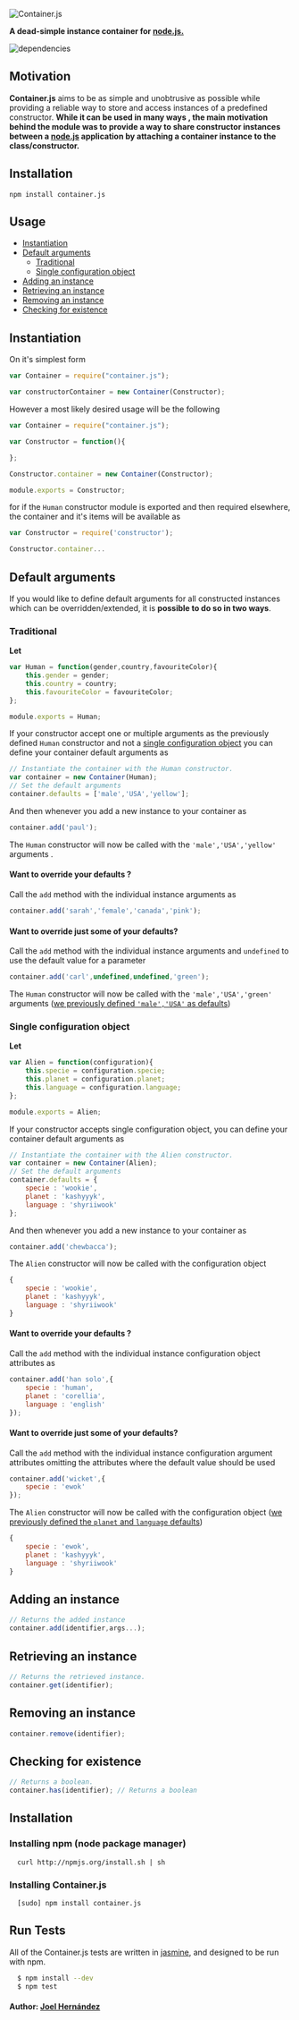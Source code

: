 ![Container.js](http://i.imgur.com/PD9tfYl.png)

**A dead-simple instance container for [node.js.](https://nodejs.org/)**

![dependencies](https://david-dm.org/thefabulousdev/Container.js.svg)

Motivation
--------
**Container.js** aims to be as simple and unobtrusive as possible while providing a reliable way to store and access instances of a predefined constructor.
**While it can be used in many ways , the main motivation behind the module was to provide a way to share constructor instances between a [node.js](https://nodejs.org/) application by attaching a container instance to the class/constructor.**

Installation
--------

    npm install container.js

Usage
--------
* [Instantiation](#instantiation)
* [Default arguments](#default-arguments)
  * [Traditional](#traditional)
  * [Single configuration object](#single-configuration-object)
* [Adding an instance](#adding-an-instance)
* [Retrieving an instance](#retrieving-an-instance)
* [Removing an instance](#removing-an-instance)
* [Checking for existence](#checking-for-existence)

## Instantiation

On it's simplest form

``` js
var Container = require("container.js");

var constructorContainer = new Container(Constructor);
```

However a most likely desired usage  will be the following

``` js
var Container = require("container.js");

var Constructor = function(){

};

Constructor.container = new Container(Constructor);

module.exports = Constructor;

```
for if the `Human` constructor module is exported and then required elsewhere,  the container and it's items will be available as 
``` js
var Constructor = require('constructor');

Constructor.container...
```

## Default arguments

If you would like to define default arguments for all constructed instances which can be overridden/extended, it is **possible to do so in two ways**.

### Traditional
**Let**
``` js
var Human = function(gender,country,favouriteColor){
	this.gender = gender;
	this.country = country;
	this.favouriteColor = favouriteColor;
};

module.exports = Human;
```

If your constructor accept one or multiple arguments as the previously defined `Human` constructor and not a [single configuration object](#single-configuration-object) you can define your container default arguments as 
``` js
// Instantiate the container with the Human constructor.
var container = new Container(Human);
// Set the default arguments
container.defaults = ['male','USA','yellow'];
```
And then whenever you add a new instance to your container as
``` js
container.add('paul');
```
The `Human` constructor will now be called with the `'male','USA','yellow'` arguments .

#### Want to override your defaults ?
Call the `add` method with the individual instance arguments as 

``` js
container.add('sarah','female','canada','pink');
```

#### Want to override just some of your defaults?
Call the `add` method with the individual instance arguments and `undefined` to use the default value for a parameter 
``` js
container.add('carl',undefined,undefined,'green');
```
The `Human` constructor will now be called with the `'male','USA','green'` arguments ([we previously defined `'male','USA'` as defaults](#traditional))

### Single configuration object
**Let**
``` js
var Alien = function(configuration){
	this.specie = configuration.specie;
	this.planet = configuration.planet;
	this.language = configuration.language;
};

module.exports = Alien;
```
If your constructor accepts single configuration object, you can define your container default arguments as 
``` js
// Instantiate the container with the Alien constructor.
var container = new Container(Alien);
// Set the default arguments
container.defaults = {
	specie : 'wookie',
	planet : 'kashyyyk',
	language : 'shyriiwook'
};
```
And then whenever you add a new instance to your container as
``` js
container.add('chewbacca');
```
The `Alien` constructor will now be called with the configuration object
``` js
{
	specie : 'wookie',
	planet : 'kashyyyk',
	language : 'shyriiwook'
}
```


#### Want to override your defaults ?
Call the `add` method with the individual instance configuration object attributes as

``` js
container.add('han solo',{
	specie : 'human',
	planet : 'corellia',
	language : 'english'
});
```

#### Want to override just some of your defaults?
Call the `add` method with the individual instance configuration argument attributes omitting the attributes where the default value should be used
``` js
container.add('wicket',{
	specie : 'ewok'
});
```
The `Alien` constructor will now be called with the configuration object
([we previously defined  the `planet` and `language`  defaults](#single-configuration-object))

``` js
{
	specie : 'ewok',
	planet : 'kashyyyk',
	language : 'shyriiwook'
}
```

## Adding an instance
``` js
// Returns the added instance
container.add(identifier,args...);
```
## Retrieving an instance
``` js
// Returns the retrieved instance.
container.get(identifier);
```
## Removing an instance
``` js
container.remove(identifier);
```
## Checking for existence
``` js
// Returns a boolean.
container.has(identifier); // Returns a boolean
```

## Installation

### Installing npm (node package manager)
```
  curl http://npmjs.org/install.sh | sh
```

### Installing Container.js
```
  [sudo] npm install container.js
```

## Run Tests
All of the Container.js tests are written in [jasmine](http://jasmine.github.io/), and designed to be run with npm.

``` bash
  $ npm install --dev
  $ npm test
```

#### Author: [Joel Hernández](https://github.com/thefabulousdev)
